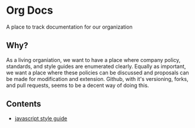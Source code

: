 # Org Docs

A place to track documentation for our organization

## Why?

As a living organiation, we want to have a place where company policy, standards, and style guides are enumerated clearly. Equally as important, we want a place where these policies can be discussed and proposals can be made for modification and extension. Github, with it's versioning, forks, and pull requests, seems to be a decent way of doing this.

## Contents

- [javascript style guide](/style/javascript.md)

<!-- TODO convert these too
- [css style guide]
- [python style guide]
-->